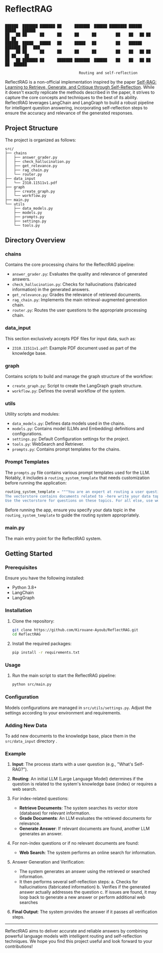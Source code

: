 # ReflectRAG
```

██████  ███████ ███████ ██      ███████  ██████ ████████ ██████   █████   ██████  
██   ██ ██      ██      ██      ██      ██         ██    ██   ██ ██   ██ ██       
██████  █████   █████   ██      █████   ██         ██    ██████  ███████ ██   ███ 
██   ██ ██      ██      ██      ██      ██         ██    ██   ██ ██   ██ ██    ██ 
██   ██ ███████ ██      ███████ ███████  ██████    ██    ██   ██ ██   ██  ██████  

                                  Routing and self-reflection
```


ReflectRAG is a non-official implementation inspired by the paper [Self-RAG: Learning to Retrieve, Generate, and Critique through Self-Reflection](https://arxiv.org/abs/2310.11511). While it doesn't exactly replicate the methods described in the paper, it strives to capture the core concepts and techniques to the best of its ability. ReflectRAG leverages LangChain and LangGraph to build a robust pipeline for intelligent question answering, incorporating self-reflection steps to ensure the accuracy and relevance of the generated responses.

## Project Structure

The project is organized as follows:

```
src/
├── chains
│   ├── answer_grader.py
│   ├── check_hallucination.py
│   ├── get_relevance.py
│   ├── rag_chain.py
│   └── router.py
├── data_input
│   └── 2310.11511v1.pdf
├── graph
│   ├── create_graph.py
│   └── workflow.py
├── main.py
└── utils
    ├── data_models.py
    ├── models.py
    ├── prompts.py
    ├── settings.py
    └── tools.py
```

## Directory Overview

### chains
Contains the core processing chains for the ReflectRAG pipeline:
- `answer_grader.py`: Evaluates the quality and relevance of generated answers.
- `check_hallucination.py`: Checks for hallucinations (fabricated information) in the generated answers.
- `get_relevance.py`: Grades the relevance of retrieved documents.
- `rag_chain.py`: Implements the main retrieval-augmented generation chain.
- `router.py`: Routes the user questions to the appropriate processing chain.

### data_input
This section exclusively accepts PDF files for input data, such as:
- `2310.11511v1.pdf`: Example PDF document used as part of the knowledge base.

### graph
Contains scripts to build and manage the graph structure of the workflow:
- `create_graph.py`: Script to create the LangGraph graph structure.
- `workflow.py`: Defines the overall workflow of the system.

### utils
Utility scripts and modules:
- `data_models.py`: Defines data models used in the chains.
- `models.py`: Contains model (LLMs and Embedding) definitions and configurations.
- `settings.py`: Default Configuration settings for the project.
- `tools.py`: WebSearch and Retriever.
- `prompts.py`: Contains prompt templates for the chains.

### Prompt Templates

The `prompts.py` file contains various prompt templates used for the LLM. Notably, it includes a `routing_system_template` that needs customization before running the application:

```python
routing_system_template = """You are an expert at routing a user question to a vectorstore or websearch.
The vectorstore contains documents related to -here write your data topic-
Use the vectorstore for questions on these topics. For all else, use websearch."""
```

Before running the app, ensure you specify your data topic in the `routing_system_template` to guide the routing system appropriately.

### main.py
The main entry point for the ReflectRAG system.

## Getting Started

### Prerequisites
Ensure you have the following installed:
- Python 3.8+
- LangChain
- LangGraph

### Installation

1. Clone the repository:
   ```bash
   git clone https://github.com/Kirouane-Ayoub/ReflectRAG.git
   cd ReflectRAG
   ```

2. Install the required packages:
   ```bash
   pip install -r requirements.txt
   ```

### Usage

1. Run the main script to start the ReflectRAG pipeline:
   ```bash
   python src/main.py
   ```

### Configuration

Models configurations are managed in `src/utils/settings.py`. Adjust the settings according to your environment and requirements.

### Adding New Data

To add new documents to the knowledge base, place them in the `src/data_input` directory .

### Example


1. **Input**: The process starts with a user question (e.g., "What's Self-RAG?").

2. **Routing**: An initial LLM (Large Language Model) determines if the question is related to the system's knowledge base (index) or requires a web search.

3. For index-related questions:
   - **Retrieve Documents**: The system searches its vector store (database) for relevant information.
   - **Grade Documents**: An LLM evaluates the retrieved documents for relevance.
   - **Generate Answer**: If relevant documents are found, another LLM generates an answer.

4. For non-index questions or if no relevant documents are found:
   - **Web Search**: The system performs an online search for information.

5. Answer Generation and Verification:
   - The system generates an answer using the retrieved or searched information.
   - It then performs several self-reflection steps:
     a. Checks for hallucinations (fabricated information)
     b. Verifies if the generated answer actually addresses the question
     c. If issues are found, it may loop back to generate a new answer or perform additional web searches

6. **Final Output**: The system provides the answer if it passes all verification steps.

---

ReflectRAG aims to deliver accurate and reliable answers by combining powerful language models with intelligent routing and self-reflection techniques. We hope you find this project useful and look forward to your contributions!
